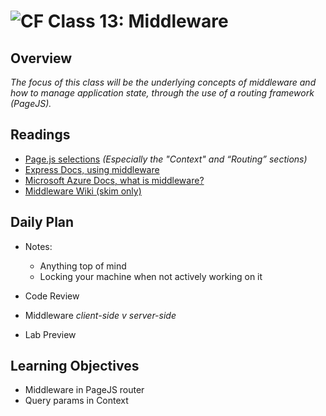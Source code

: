 ![CF](https://i.imgur.com/7v5ASc8.png)  Class 13: Middleware
=======
## Overview

*The focus of this class will be the underlying concepts of middleware and how to manage application state, through the use of a routing framework (PageJS).*

## Readings
* [Page.js selections](https://github.com/visionmedia/page.js#context) *(Especially the "Context" and “Routing” sections)*
* [Express Docs, using middleware](http://expressjs.com/en/guide/using-middleware.html)
* [Microsoft Azure Docs, what is middleware?](https://azure.microsoft.com/en-us/overview/what-is-middleware/)
* [Middleware Wiki (skim only)](https://en.wikipedia.org/wiki/Middleware)

## Daily Plan
- Notes:
    - Anything top of mind
    - Locking your machine when not actively working on it

- Code Review
- Middleware _client-side v server-side_
- Lab Preview

## Learning Objectives

* Middleware in PageJS router
* Query params in Context

